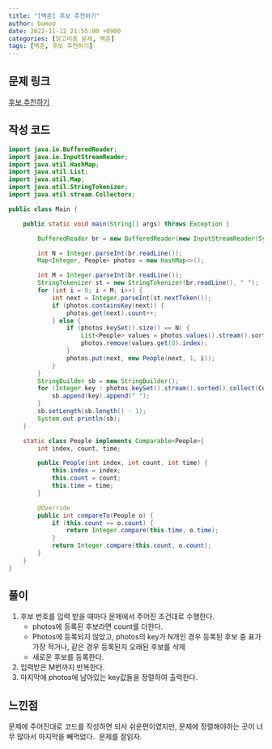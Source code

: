 ```yaml
---
title: "[백준] 후보 추천하기"
author: bumoo
date: 2022-11-12 21:55:00 +0900
categories: [알고리즘 문제, 백준]
tags: [백준, 후보 추천하기]
---
```


## 문제 링크

[후보 추천하기](https://www.acmicpc.net/problem/1713)

## 작성 코드

```java
import java.io.BufferedReader;
import java.io.InputStreamReader;
import java.util.HashMap;
import java.util.List;
import java.util.Map;
import java.util.StringTokenizer;
import java.util.stream.Collectors;

public class Main {

    public static void main(String[] args) throws Exception {

        BufferedReader br = new BufferedReader(new InputStreamReader(System.in));

        int N = Integer.parseInt(br.readLine());
        Map<Integer, People> photos = new HashMap<>();

        int M = Integer.parseInt(br.readLine());
        StringTokenizer st = new StringTokenizer(br.readLine(), " ");
        for (int i = 0; i < M; i++) {
            int next = Integer.parseInt(st.nextToken());
            if (photos.containsKey(next)) {
                photos.get(next).count++;
            } else {
                if (photos.keySet().size() == N) {
                    List<People> values = photos.values().stream().sorted().collect(Collectors.toList());
                    photos.remove(values.get(0).index);
                }
                photos.put(next, new People(next, 1, i));
            }
        }
        StringBuilder sb = new StringBuilder();
        for (Integer key : photos.keySet().stream().sorted().collect(Collectors.toList())) {
            sb.append(key).append(" ");
        }
        sb.setLength(sb.length() - 1);
        System.out.println(sb);
    }

    static class People implements Comparable<People>{
        int index, count, time;

        public People(int index, int count, int time) {
            this.index = index;
            this.count = count;
            this.time = time;
        }

        @Override
        public int compareTo(People o) {
            if (this.count == o.count) {
                return Integer.compare(this.time, o.time);
            }
            return Integer.compare(this.count, o.count);
        }
    }
}

```

## 풀이
1. 후보 번호를 입력 받을 때마다 문제에서 주어진 조건대로 수행한다.
    - photos에 등록된 후보라면 count를 더한다.
    - Photos에 등록되지 않았고, photos의 key가 N개인 경우 등록된 후보 중 표가 가장 적거나, 같은 경우 등록된지 오래된 후보를 삭제
    - 새로운 후보를 등록한다.
2. 입력받은 M번까지 반복한다.
3. 마지막에 photos에 남아있는 key값들을 정렬하여 출력한다.

## 느낀점
문제에 주어진대로 코드를 작성하면 되서 쉬운편이였지만, 문제에 정렬해야하는 곳이 너무 많아서 마지막을 빼먹었다.. 문제를 잘읽자.

